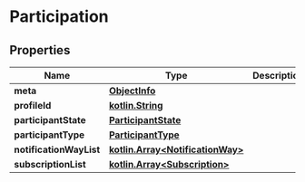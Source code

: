 # Participation

## Properties
Name | Type | Description | Notes
------------ | ------------- | ------------- | -------------
**meta** | [**ObjectInfo**](ObjectInfo.md) |  |  [optional]
**profileId** | [**kotlin.String**](.md) |  |  [optional]
**participantState** | [**ParticipantState**](ParticipantState.md) |  |  [optional]
**participantType** | [**ParticipantType**](ParticipantType.md) |  |  [optional]
**notificationWayList** | [**kotlin.Array&lt;NotificationWay&gt;**](NotificationWay.md) |  |  [optional]
**subscriptionList** | [**kotlin.Array&lt;Subscription&gt;**](Subscription.md) |  |  [optional]
